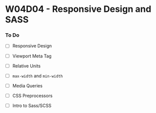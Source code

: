 # W04D04 - Responsive Design and SASS

### To Do
- [ ] Responsive Design
- [ ] Viewport Meta Tag
- [ ] Relative Units
- [ ] `max-width` and `min-width`
- [ ] Media Queries
- [ ] CSS Preprocessors
- [ ] Intro to Sass/SCSS
















# 
